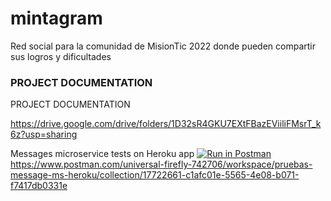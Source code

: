 # mintagram
Red social para la comunidad de MisionTic 2022 donde pueden compartir sus logros y dificultades

### PROJECT DOCUMENTATION

PROJECT DOCUMENTATION

https://drive.google.com/drive/folders/1D32sR4GKU7EXtFBazEViiliFMsrT_k6z?usp=sharing

Messages microservice tests on Heroku app
[![Run in Postman](https://run.pstmn.io/button.svg)](https://app.getpostman.com/run-collection/17722661-c1afc01e-5565-4e08-b071-f7417db0331e?action=collection%2Ffork&collection-url=entityId%3D17722661-c1afc01e-5565-4e08-b071-f7417db0331e%26entityType%3Dcollection%26workspaceId%3D4d7e3ba7-d42d-4470-a7eb-ee1919f49f2d#?env%5BNew%20Environment%5D=W10=)
https://www.postman.com/universal-firefly-742706/workspace/pruebas-message-ms-heroku/collection/17722661-c1afc01e-5565-4e08-b071-f7417db0331e
